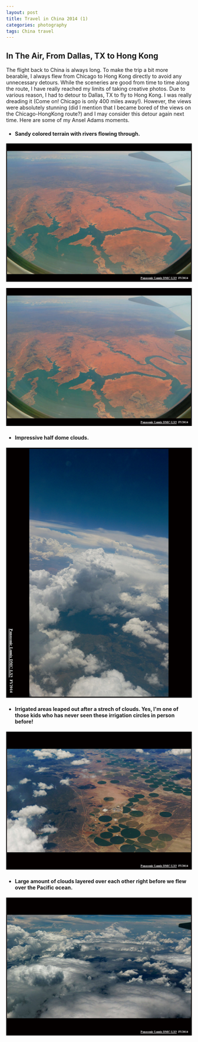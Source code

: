 ```yaml
---
layout: post
title: Travel in China 2014 (1)
categories: photography
tags: China travel
---
```


## In The Air, From Dallas, TX to Hong Kong   
The flight back to China is always long. To make the trip a bit more bearable, I always flew from Chicago to Hong Kong directly to avoid any unnecessary detours. While the sceneries are good from time to time along the route, I have really reached my limits of taking creative photos. Due to various reason, I had to detour to Dallas, TX to fly to Hong Kong. I was really dreading it (Come on! Chicago is only 400 miles away!). However, the views were absolutely stunning (did I mention that I became bored of the views on the Chicago-HongKong route?) and I may consider this detour again next time. Here are some of my Ansel Adams moments.  

<!--more-->
+ #### Sandy colored terrain with rivers flowing through.   
![](/img/2014_07_15_DallasToHongKong/From_airplane_dallasToHK_1.jpg?raw=true)

<img src="/img/2014_07_15_DallasToHongKong/From_airplane_dallasToHK_1.jpg" alt="fly1" style="width: 700px;"/>

+ #### Impressive half dome clouds.  
<img src="/img/2014_07_15_DallasToHongKong/From_airplane_dallasToHK_4.jpg" alt="fly4" style="width: 700px;"/>

+ #### Irrigated areas leaped out after a strech of clouds. Yes, I'm one of those kids who has never seen these irrigation circles in person before!   
<img src="/img/2014_07_15_DallasToHongKong/From_airplane_dallasToHK_5.jpg" alt="fly5" style="width: 700px;"/>

+ #### Large amount of clouds layered over each other right before we flew over the Pacific ocean.  
<img src="/img/2014_07_15_DallasToHongKong/From_airplane_dallasToHK_8.jpg" alt="fly8" style="width: 700px;"/>

